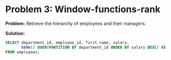 # Problem 3: Window-functions-rank

**Problem:** Retrieve the hierarchy of employees and their managers.

**Solution:**
```sql
SELECT department_id, employee_id, first_name, salary,
       RANK() OVER(PARTITION BY department_id ORDER BY salary DESC) AS salary_rank
FROM employees;
